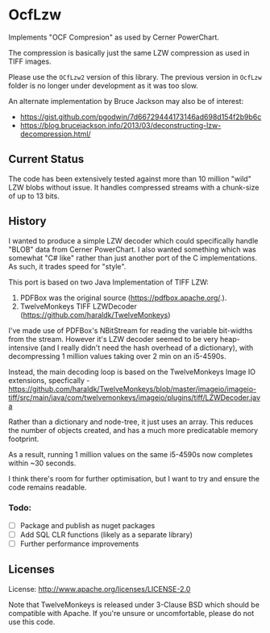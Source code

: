 # OcfLzw

Implements "OCF Compresion" as used by Cerner PowerChart. 

The compression is basically just the same LZW compression as used in TIFF images.

Please use the `OCfLzw2` version of this library. The previous version in `OcfLzw` folder is 
no longer under development as it was too slow.

An alternate implementation by Bruce Jackson may also be of interest:
 * https://gist.github.com/pgodwin/7d66729444173146ad698d154f2b9b6c
 * https://blog.brucejackson.info/2013/03/deconstructing-lzw-decompression.html/
 
## Current Status
The code has been extensively tested against more than 10 million "wild" LZW blobs without issue. 
It handles compressed streams with a chunk-size of up to 13 bits. 

## History
I wanted to produce a simple LZW decoder which could specifically handle "BLOB" data from Cerner PowerChart.
I also wanted something which was somewhat "C# like" rather than just another port of the C implementations. 
As such, it trades speed for "style".

This port is based on two Java Implementation of TIFF LZW:

 1. PDFBox was the original source (https://pdfbox.apache.org/.).
 2. TwelveMonkeys TIFF LZWDecoder (https://github.com/haraldk/TwelveMonkeys)

I've made use of PDFBox's NBitStream for reading the variable bit-widths from the stream.
However it's LZW decoder seemed to be very heap-intensive (and I really didn't need the hash overhead of a dictionary),
with decompressing 1 million values taking over 2 min on an i5-4590s.

Instead, the main decoding loop is based on the TwelveMonkeys Image IO extensions,
specfically - https://github.com/haraldk/TwelveMonkeys/blob/master/imageio/imageio-tiff/src/main/java/com/twelvemonkeys/imageio/plugins/tiff/LZWDecoder.java

Rather than a dictionary and node-tree, it just uses an array. This reduces the number of objects created, and has a much
more predicatable memory footprint.

As a result, running 1 million values on the same i5-4590s now completes within ~30 seconds.

I think there's room for further optimisation, but I want to try and ensure the code remains readable.


### Todo:

 * [ ] Package and publish as nuget packages
 * [ ] Add SQL CLR functions (likely as a separate library)
 * [ ] Further performance improvements

## Licenses
License: http://www.apache.org/licenses/LICENSE-2.0

Note that TwelveMonkeys is released under 3-Clause BSD which should be compatible with Apache. 
If you're unsure or uncomfortable, please do not use this code.
